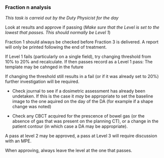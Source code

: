### Fraction n analysis
_This task is carreid out by the Duty Physicist for the day_

Look at results and approve if passing (_Make sure that the Level is set to the lowest that passes. This should normally be Level 1_)

Fraction 1 should always be checked before Fraction 3 is delivered. A report will only be printed following the end of treatment.

If Level 1 fails (particularly on a single field), try changing threshold from 10% to 20% and recalculate. If then passes record as a Level 1 pass: The template may be cahnged in the future

If changing the threshold still results in a fail (or if it was already set to 20%) further investigation will be required.

- Check journal to see if a dosimetric assessment has already been undetaken. If this is the case it _may_ be appropriate to set the baseline image to the one aquired on the day of the DA (for example if a shape change was noted)

- Check any CBCT acquired for the prescence of bowel gas (or the absence of gas that was present on the planning CT), or a change in the patient contour (in which case a DA may be appropriate).

A pass at level 2 may be approved, a pass at Level 3 will require discussion with an MPE.

When approving, always leave the level at the one that passes.
